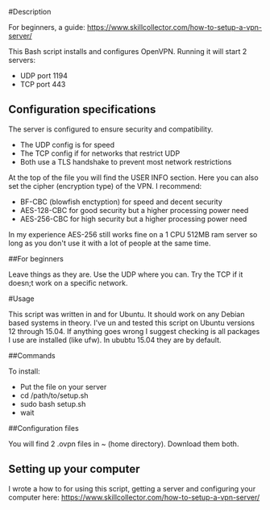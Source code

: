 #Description

For beginners, a guide: https://www.skillcollector.com/how-to-setup-a-vpn-server/

This Bash script installs and configures OpenVPN. Running it will start 2 servers:
* UDP port 1194
* TCP port 443

## Configuration specifications

The server is configured to ensure security and compatibility.
* The UDP config is for speed
* The TCP config if for networks that restrict UDP
* Both use a TLS handshake to prevent most network restrictions

At the top of the file you will find the USER INFO section. Here you can also set the cipher (encryption type) of the VPN. I recommend:
* BF-CBC (blowfish enctyption) for speed and decent security
* AES-128-CBC for good security but a higher processing power need
* AES-256-CBC for high security but a higher processing power need

In my experience AES-256 still works fine on a 1 CPU 512MB ram server so long as you don't use it with a lot of people at the same time.

##For beginners

Leave things as they are. Use the UDP where you can. Try the TCP if it doesn;t work on a specific network.

#Usage

This script was written in and for Ubuntu. It should work on any Debian based systems in theory. I've un and tested this script on Ubuntu versions 12 through 15.04. If anything goes wrong I suggest checking is all packages I use are installed (like ufw). In ububtu 15.04 they are by default.

##Commands

To install:
* Put the file on your server
* cd /path/to/setup.sh
* sudo bash setup.sh
* wait


##Configuration files

You will find 2 .ovpn files in ~ (home directory). Download them both.

## Setting up your computer

I wrote a how to for using this script, getting a server and configuring your computer here: https://www.skillcollector.com/how-to-setup-a-vpn-server/